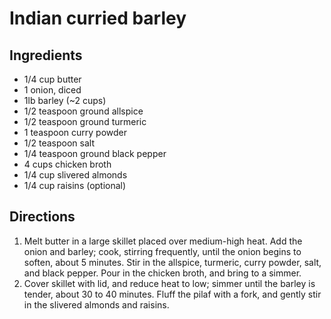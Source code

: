 Indian curried barley
=====================

Ingredients
-----------

- 1/4 cup butter
- 1 onion, diced
- 1lb barley (~2 cups)
- 1/2 teaspoon ground allspice
- 1/2 teaspoon ground turmeric
- 1 teaspoon curry powder
- 1/2 teaspoon salt
- 1/4 teaspoon ground black pepper
- 4 cups chicken broth
- 1/4 cup slivered almonds
- 1/4 cup raisins (optional)

Directions
----------

1. Melt butter in a large skillet placed over medium-high heat. Add the onion and barley; cook, stirring frequently, until the onion begins to soften, about 5 minutes. Stir in the allspice, turmeric, curry powder, salt, and black pepper. Pour in the chicken broth, and bring to a simmer.
2. Cover skillet with lid, and reduce heat to low; simmer until the barley is tender, about 30 to 40 minutes. Fluff the pilaf with a fork, and gently stir in the slivered almonds and raisins.
